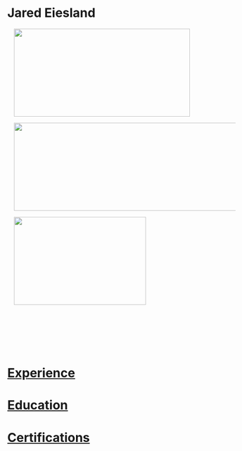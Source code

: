 # Jared Eiesland
<html>
  <Body>
  
   <p><img style="padding: 0 15px; float: center;" 
            src ="https://i.imgur.com/JZI2hPi.gif" 
            width="400" height="200"
            ALIGN="center"/></p>
            
   <p><img style="padding: 0 15px; float: center;" 
            src ="https://i.imgur.com/pI9Yf3d.jpg" 
            width="600" height="200"
            ALIGN="center"/>         </p>    
            
   <p><img style="padding: 0 15px; float: center;" 
            src ="https://i.imgur.com/Uai8sk0.jpg" 
            width="300" height="200"
            ALIGN="center"/>          </p>
     


        
    
   </br>
    </br>
    </br>
    </br>
    </br>
   <h1><a href="https://github.com/jaredeiesland/Curriculum-Vitae/blob/master/Experience.md#jared-eiesland---experience">Experience</a></h1>
     <h1><a href="https://github.com/jaredeiesland/Curriculum-Vitae/blob/master/Education.md#jared-eiesland---education">Education</a></h1>
         <h1><a href="https://github.com/jaredeiesland/Curriculum-Vitae/blob/master/Certifications.md#jared-eiesland---certifications">Certifications</a></h1>
    
   </body>
  </html>
